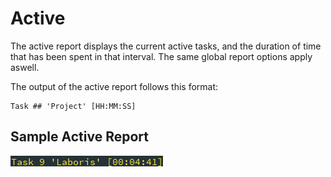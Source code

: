 # Active #

The active report displays the current active tasks, and the duration of time
that has been spent in that interval. The same global report options apply
aswell.

The output of the active report follows this format:

```
Task ## 'Project' [HH:MM:SS]
```

## Sample Active Report ##

![Active](../images/active.png)

